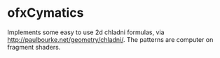 ofxCymatics
===========

Implements some easy to use 2d chladni formulas, via http://paulbourke.net/geometry/chladni/. The patterns are computer on fragment shaders.

